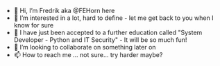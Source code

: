 - 👋 Hi, I’m Fredrik aka @FEHorn here
- 👀 I’m interested in a lot, hard to define - let me get back to you when I know for sure 
- 🌱 I have just been accepted to a further education called "System Developer - Python and IT Security" - It will be so much fun!
- 💞️ I’m looking to collaborate on something later on
- 📫 How to reach me ... not sure... try harder maybe?

<!---
FEHorn/FEHorn is a ✨ special ✨ repository because its `README.md` (this file) appears on your GitHub profile.
You can click the Preview link to take a look at your changes.
--->
